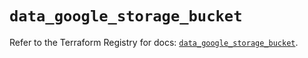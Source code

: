# `data_google_storage_bucket`

Refer to the Terraform Registry for docs: [`data_google_storage_bucket`](https://registry.terraform.io/providers/hashicorp/google/6.12.0/docs/data-sources/storage_bucket).
